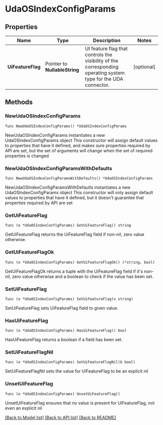 # UdaOSIndexConfigParams

## Properties

Name | Type | Description | Notes
------------ | ------------- | ------------- | -------------
**UiFeatureFlag** | Pointer to **NullableString** | UI feature flag that controls the visibility of the corresponding operating system type for the UDA connector. | [optional] 

## Methods

### NewUdaOSIndexConfigParams

`func NewUdaOSIndexConfigParams() *UdaOSIndexConfigParams`

NewUdaOSIndexConfigParams instantiates a new UdaOSIndexConfigParams object
This constructor will assign default values to properties that have it defined,
and makes sure properties required by API are set, but the set of arguments
will change when the set of required properties is changed

### NewUdaOSIndexConfigParamsWithDefaults

`func NewUdaOSIndexConfigParamsWithDefaults() *UdaOSIndexConfigParams`

NewUdaOSIndexConfigParamsWithDefaults instantiates a new UdaOSIndexConfigParams object
This constructor will only assign default values to properties that have it defined,
but it doesn't guarantee that properties required by API are set

### GetUiFeatureFlag

`func (o *UdaOSIndexConfigParams) GetUiFeatureFlag() string`

GetUiFeatureFlag returns the UiFeatureFlag field if non-nil, zero value otherwise.

### GetUiFeatureFlagOk

`func (o *UdaOSIndexConfigParams) GetUiFeatureFlagOk() (*string, bool)`

GetUiFeatureFlagOk returns a tuple with the UiFeatureFlag field if it's non-nil, zero value otherwise
and a boolean to check if the value has been set.

### SetUiFeatureFlag

`func (o *UdaOSIndexConfigParams) SetUiFeatureFlag(v string)`

SetUiFeatureFlag sets UiFeatureFlag field to given value.

### HasUiFeatureFlag

`func (o *UdaOSIndexConfigParams) HasUiFeatureFlag() bool`

HasUiFeatureFlag returns a boolean if a field has been set.

### SetUiFeatureFlagNil

`func (o *UdaOSIndexConfigParams) SetUiFeatureFlagNil(b bool)`

 SetUiFeatureFlagNil sets the value for UiFeatureFlag to be an explicit nil

### UnsetUiFeatureFlag
`func (o *UdaOSIndexConfigParams) UnsetUiFeatureFlag()`

UnsetUiFeatureFlag ensures that no value is present for UiFeatureFlag, not even an explicit nil

[[Back to Model list]](../README.md#documentation-for-models) [[Back to API list]](../README.md#documentation-for-api-endpoints) [[Back to README]](../README.md)



